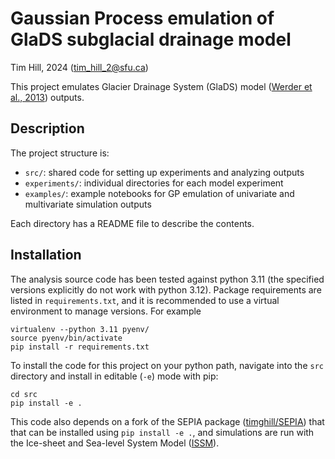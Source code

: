 # Gaussian Process emulation of GlaDS subglacial drainage model

Tim Hill, 2024 (tim_hill_2@sfu.ca)

This project emulates Glacier Drainage System (GlaDS) model ([Werder et al., 2013](https://doi.org/10.1002/jgrf.20146)) outputs.

## Description

The project structure is:

 * `src/`: shared code for setting up experiments and analyzing outputs
 * `experiments/`: individual directories for each model experiment
 * `examples/`: example notebooks for GP emulation of univariate and multivariate simulation outputs

Each directory has a README file to describe the contents.

## Installation

The analysis source code has been tested against python 3.11 (the specified versions explicitly do not work with python 3.12). Package requirements are listed in `requirements.txt`, and it is recommended to use a virtual environment to manage versions. For example

```
virtualenv --python 3.11 pyenv/
source pyenv/bin/activate
pip install -r requirements.txt
```

To install the code for this project on your python path, navigate into the `src` directory and install in editable (`-e`) mode with pip:

```
cd src
pip install -e .
```

This code also depends on a fork of the SEPIA package ([timghill/SEPIA](https://github.com/timghill/SEPIA)) that that can be installed using `pip install -e .`, and simulations are run with the Ice-sheet and Sea-level System Model ([ISSM](https://github.com/ISSMteam/ISSM)).
